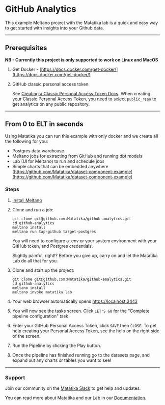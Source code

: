 # GitHub Analytics

This example Meltano project with the Matatika lab is a quick and easy way to get started with insights into your Github data.

---

## Prerequisites

**NB - Currently this project is only supported to work on Linux and MacOS**

1. Get Docker - [https://docs.docker.com/get-docker/](https://docs.docker.com/get-docker/)
2. GitHub classic personal access token

    See [Creating a Classic Personal Access Token Docs](https://docs.github.com/en/authentication/keeping-your-account-and-data-secure/creating-a-personal-access-token#creating-a-personal-access-token-classic).  When creating your Classic Personal Access Token, you need to select `public_repo` to get analytics on any public repository.

---

## From 0 to ELT in seconds


Using Matatika you can run this example with only docker and we create all the following for you:
- Postgres data warehouse
- Meltano jobs for extracting from GitHub and running dbt models
- Lab (UI for Meltano) to run and schedule jobs
- Simple charts that can be embedded anywhere [https://github.com/Matatika/dataset-component-example](https://github.com/Matatika/dataset-component-example)

### Steps

1. [Install Meltano](https://docs.meltano.com/getting-started/installation)

2. Clone and run a job:
   ```terminal
   git clone git@github.com:Matatika/github-analytics.git
   cd github-analytics
   meltano install
   meltano run tap-github target-postgres
   ```
   
   You will need to configure a .env or your system environment with your GitHub token, and Postgres credentials.
   
   Slightly painful, right!?  Before you give up, carry on and let the Matatika Lab do all that for you.

3. Clone and start up the project:
   ```terminal
   git clone git@github.com:Matatika/github-analytics.git
   cd github-analytics
   meltano install
   meltano invoke matatika lab
   ```

4. Your web browser automatically opens [https://localhost:3443](https://localhost:3443)

5. You will now see the tasks screen. Click `LET'S GO` for the "Complete pipeline configuration" task

6. Enter your GitHub Personal Access Token, click `SAVE` then `CLOSE`. To get help creating your Personal Access Token, see the help on the right side of the screen.

7. Run the Pipeline by clicking the Play button.

8. Once the pipeline has finished running go to the datasets page, and expand out any charts or tables you want to see!

---

### Support

Join our community on the [Matatika Slack](https://join.slack.com/t/matatika/shared_invite/zt-19n1bfokx-F31DNitTpSxWCFO2aFlgxg) to get help and updates.

You can read more about Matatika and our Lab in our [Documentation](https://www.matatika.com/docs/).
